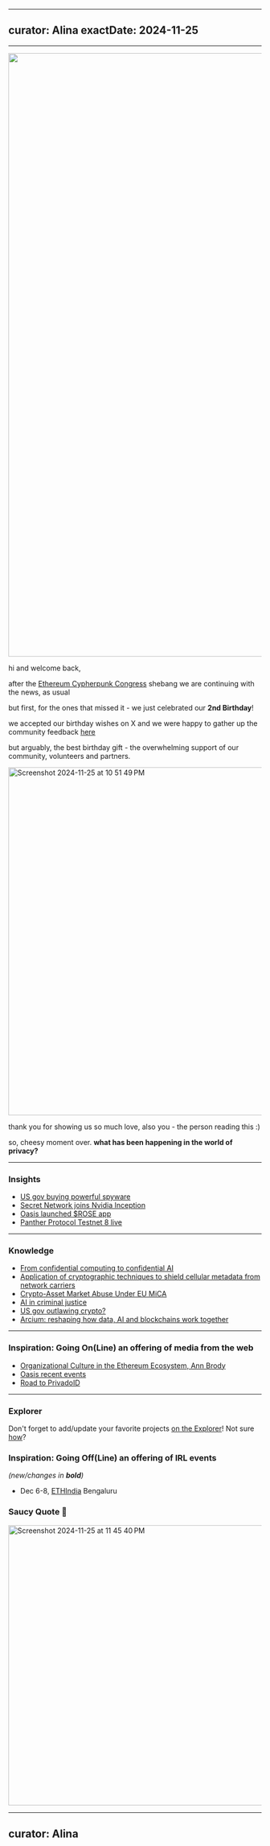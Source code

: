 
---
curator: Alina
exactDate: 2024-11-25
---

<!--
### Insights

### Knowledge

### Inspiration

### Inspiration: Going On(Line) an offering of media from the web

### Inspiration: Going Off(Line) an offering of IRL events 

### Explorer 

### Saucy Quote
-->

---

<img width="1200" alt="" src="https://raw.githubusercontent.com/web3privacy/news/refs/heads/main/data/img/web3privacy%20rome%20meetup%20by%20jensei.png">



hi and welcome back, 

after the [Ethereum Cypherpunk Congress](https://lu.ma/w3pn-meetup-devcon7) shebang we are continuing with the news, as usual

but first, for the ones that missed it - we just celebrated our **2nd Birthday**! 


we accepted our birthday wishes on X and we were happy to gather up the community feedback [here](https://mirror.xyz/0x0f1F3DAf416B74DB3DE55Eb4D7513a80F4841073/VYszh2TDpNpyEmSNUCJtGxtJj0-CDzEqr0RKdArUxHw)


but arguably, the best birthday gift - the overwhelming support of our community, volunteers and partners. 

<img width="692" alt="Screenshot 2024-11-25 at 10 51 49 PM" src="https://github.com/user-attachments/assets/a4b3b395-3526-42e1-bf56-1babd53106bf">


thank you for showing us so much love, also you - the person reading this :)


so, cheesy moment over. 
**what has been happening in the world of privacy?**

---

### Insights
- [US gov buying powerful spyware](https://www.newyorker.com/news/news-desk/the-technology-the-trump-administration-could-use-to-hack-your-phone)
- [Secret Network joins Nvidia Inception](https://scrt.network/blog/nvidia-inception/)
- [Oasis launched $ROSE app](https://x.com/oasisprotocol/status/1860559235576447442?s=46)
- [Panther Protocol Testnet 8 live](https://blog.pantherprotocol.io/testnet-stage-8-enhancing-utxo-management-compliance-and-scalability/)
  
---

### Knowledge
- [From confidential computing to confidential AI](https://www.iex.ec/academy/confidential-ai)
- [Application of cryptographic techniques to shield cellular metadata from network carriers](https://www.aclu.org/news/privacy-technology/new-mobile-phone-service-shows-we-can-have-both-privacy-and-nice-things)
- [Crypto-Asset Market Abuse Under EU MiCA](https://www.cambridge.org/core/journals/european-journal-of-risk-regulation/article/cryptoasset-market-abuse-under-eu-mica/FDC11EC096728B9EF1097A5346F0EF27)
- [AI in criminal justice](https://www.eff.org/deeplinks/2024/11/ai-criminal-justice-trend-attorneys-need-know-about)
- [US gov outlawing crypto?](https://www.youtube.com/embed/WFJkqAFi1ZQ?start=1434)
- [Arcium: reshaping how data, AI and blockchains work together](https://www.youtube.com/watch?v=S0Xy_p7Agcg)

  
---

### Inspiration: Going On(Line) an offering of media from the web
- [Organizational Culture in the Ethereum Ecosystem, Ann Brody](https://app.devcon.org/schedule/U7SNLQ)
- [Oasis recent events](https://x.com/oasisprotocol/status/1860976772386586914?s=46)
- [Road to PrivadoID](https://x.com/espaciocripto/status/1860016997129683401?s=46)

---

### Explorer 

Don't forget to add/update your favorite projects [on the Explorer](https://explorer.web3privacy.info/project/create)!
Not sure [how](https://mirror.xyz/0x0f1F3DAf416B74DB3DE55Eb4D7513a80F4841073/Ri2ZMIq6Os-ZKQyT_l6a5F1-gJURySvvwNRKzBvNpWM)?


### Inspiration: Going Off(Line) an offering of IRL events 
*(new/changes in **bold**)*

* Dec 6-8, [ETHIndia](https://ethindia2024.devfolio.co/) Bengaluru


### Saucy Quote 🥫
<img width="557" alt="Screenshot 2024-11-25 at 11 45 40 PM" src="https://github.com/user-attachments/assets/528f8c17-c0d5-4989-b920-dec613f12f9f">


---
curator: Alina
---
